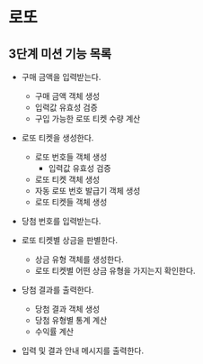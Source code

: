 # 로또
## 3단계 미션 기능 목록
* 구매 금액을 입력받는다.
  * 구매 금액 객체 생성
  * 입력값 유효성 검증
  * 구입 가능한 로또 티켓 수량 계산


* 로또 티켓을 생성한다.
  * 로또 번호들 객체 생성
    * 입력값 유효성 검증
  * 로또 티켓 객체 생성
  * 자동 로또 번호 발급기 객체 생성
  * 로또 티켓들 객체 생성


* 당첨 번호를 입력받는다.


* 로또 티켓별 상금을 판별한다.
  * 상금 유형 객체를 생성한다.
  * 로또 티켓별 어떤 상금 유형을 가지는지 확인한다.


* 당첨 결과를 출력한다.
  * 당첨 결과 객체 생성
  * 당첨 유형별 통계 계산
  * 수익률 계산


* 입력 및 결과 안내 메시지를 출력한다.
